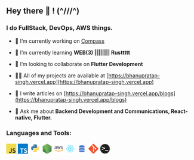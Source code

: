 <h2 align="left">Hey there 👋 ! (^///^)</h2>
<h3 align="left">I do FullStack, DevOps, AWS things.</h3>

- 🔭 I’m currently working on [Compass](https://github.com/wantedbear007/Compass)

- 🌱 I’m currently learning **WEB(3) |||||||| Rusttttt**

- 👯 I’m looking to collaborate on **Flutter Development**

- 👨‍💻 All of my projects are available at [https://bhanupratap-singh.vercel.app](https://bhanupratap-singh.vercel.app)

- 📝 I write articles on [https://bhanupratap-singh.vercel.app/blogs](https://bhanupratap-singh.vercel.app/blogs)

- 💬 Ask me about **Backend Development and Communications, React-native, Flutter.**

<p align="left">
</p>

<h3 align="left">Languages and Tools:</h3>

<code><img height="27" src="https://raw.githubusercontent.com/github/explore/80688e429a7d4ef2fca1e82350fe8e3517d3494d/topics/javascript/javascript.png" alt="javascript"></code>
<code><img height="27" src="https://raw.githubusercontent.com/github/explore/80688e429a7d4ef2fca1e82350fe8e3517d3494d/topics/typescript/typescript.png" alt="typescript"></code>
<code><img height="30" src="https://raw.githubusercontent.com/github/explore/80688e429a7d4ef2fca1e82350fe8e3517d3494d/topics/python/python.png" alt="python"></code>
<code><img height="27" src="https://raw.githubusercontent.com/github/explore/80688e429a7d4ef2fca1e82350fe8e3517d3494d/topics/nodejs/nodejs.png" alt="nodejs"></code>
<code><img height="27" src="https://raw.githubusercontent.com/github/explore/80688e429a7d4ef2fca1e82350fe8e3517d3494d/topics/aws/aws.png" alt="aws"></code>
<code><img height="27" src="https://raw.githubusercontent.com/github/explore/80688e429a7d4ef2fca1e82350fe8e3517d3494d/topics/react/react.png" alt="react"></code>
<code><img height="27" src="https://raw.githubusercontent.com/github/explore/80688e429a7d4ef2fca1e82350fe8e3517d3494d/topics/sql/sql.png" alt="sql"></code>
<code><img height="27" src="https://raw.githubusercontent.com/devicons/devicon/master/icons/git/git-original.svg" alt="git"></code>
<code><img height="27" src="https://raw.githubusercontent.com/github/explore/80688e429a7d4ef2fca1e82350fe8e3517d3494d/topics/terminal/terminal.png" alt="terminal"></code>

